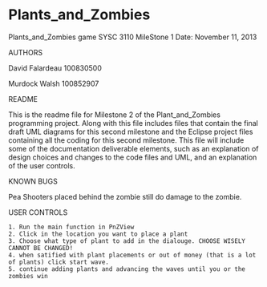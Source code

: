 Plants_and_Zombies
==================
Plants_and_Zombies game 
SYSC 3110 MileStone 1 
Date: November 11, 2013

 

AUTHORS


David Falardeau 100830500 

Murdock Walsh 100852907 


README



This is the readme file for Milestone 2 of the Plant_and_Zombies programming project. 
Along with this file includes files that contain the final draft UML diagrams for this 
second milestone and the Eclipse project files containing all the coding for this second
milestone. This file will include some of the documentation deliverable elements, such as
an explanation of design choices and changes to the code files and UML, and an explanation
of the user controls.


KNOWN BUGS


Pea Shooters placed behind the zombie still do damage to the zombie.


USER CONTROLS

	1. Run the main function in PnZView
	2. Click in the location you want to place a plant
	3. Choose what type of plant to add in the dialouge. CHOOSE WISELY CANNOT BE CHANGED!
	4. when satified with plant placements or out of money (that is a lot of plants) click start wave.
	5. continue adding plants and advancing the waves until you or the zombies win
